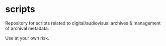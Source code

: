 # scripts

Repository for scripts related to digital/audiovisual archives & management of archival metadata.

Use at your own risk.
